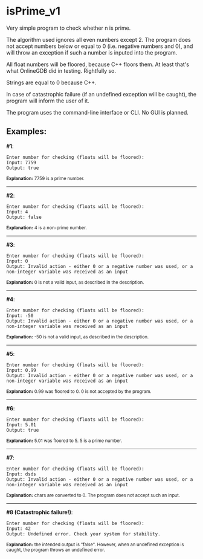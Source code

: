 # isPrime_v1
Very simple program to check whether n is prime.

The algorithm used ignores all even numbers except 2. The program does not accept numbers below or equal to 0 (i.e. negative numbers and 0), and will throw an exception if such a number is inputed into the program. 

All float numbers will be floored, because C++ floors them. At least that's what OnlineGDB did in testing. Rightfully so.

Strings are equal to 0 because C++.

In case of catastrophic failure (if an undefined exception will be caught), the program will inform the user of it.

The program uses the command-line interface or CLI. No GUI is planned.

## Examples:

**#1**:
```
Enter number for checking (floats will be floored): 
Input: 7759
Output: true
```
<sub>**Explanation:** 7759 is a prime number.</sub>

---

**#2**:
```
Enter number for checking (floats will be floored): 
Input: 4
Output: false
```
<sub>**Explanation:** 4 is a non-prime number.</sub>

---

**#3**:
```
Enter number for checking (floats will be floored): 
Input: 0
Output: Invalid action - either 0 or a negative number was used, or a non-integer variable was received as an input
```
<sub>**Explanation:** 0 is not a valid input, as described in the description.</sub>

---

**#4**:
```
Enter number for checking (floats will be floored): 
Input: -50
Output: Invalid action - either 0 or a negative number was used, or a non-integer variable was received as an input
```
<sub>**Explanation:** -50 is not a valid input, as described in the description.</sub>

---

**#5**:
```
Enter number for checking (floats will be floored): 
Input: 0.99
Output: Invalid action - either 0 or a negative number was used, or a non-integer variable was received as an input
```
<sub>**Explanation:** 0.99 was floored to 0. 0 is not accepted by the program.</sub>

---

**#6**:
```
Enter number for checking (floats will be floored): 
Input: 5.01
Output: true
```
<sub>**Explanation:** 5.01 was floored to 5. 5 is a prime number.</sub>

---

**#7**:
```
Enter number for checking (floats will be floored): 
Input: dsds
Output: Invalid action - either 0 or a negative number was used, or a non-integer variable was received as an input
```
<sub>**Explanation:** chars are converted to 0. The program does not accept such an input.</sub>

---

**#8 (Catastrophic failure!)**:
```
Enter number for checking (floats will be floored): 
Input: 42
Output: Undefined error. Check your system for stability.
```
<sub>**Explanation:** the intended output is "false". However, when an undefined exception is caught, the program throws an undefined error.</sub>
